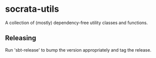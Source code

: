 # socrata-utils

A collection of (mostly) dependency-free utility classes and functions.

## Releasing

Run 'sbt-release' to bump the version appropriately and tag the release.
